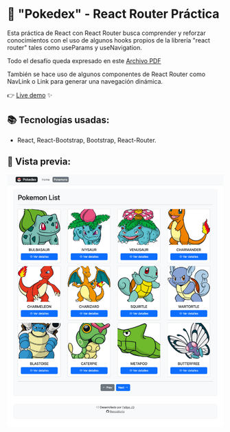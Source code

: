 # 🚀 "Pokedex" - React Router Práctica

Esta práctica de React con React Router busca comprender y reforzar conocimientos con el uso de algunos hooks propios
de la librería "react router" tales como useParams y useNavigation.

Todo el desafío queda expresado en
este [Archivo PDF](https://github.com/felipejoq/practica-II-react-router/blob/main/01_desafio_pokemon_react_router_II.pdf?raw=true)

También se hace uso de algunos componentes de React Router como NavLink o Link para generar una navegación dinámica.

👉 [Live demo](https://pokedex-react-router.netlify.app/) ✨

## 📚 Tecnologías usadas:

- React, React-Bootstrap, Bootstrap, React-Router.

## 📸 Vista previa:

![alt text](https://github.com/felipejoq/practica-II-react-router/blob/main/preview.png?raw=true)
